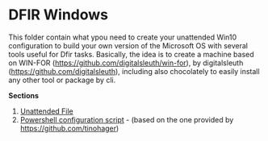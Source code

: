 # DFIR Windows
This folder contain what ypou need to create your unattended Win10 configuration to build your own version of the Microsoft OS with several tools useful for Dfir tasks.
Basically, the idea is to create a machine based on WIN-FOR (https://github.com/digitalsleuth/win-for), by digitalsleuth (https://github.com/digitalsleuth), including also
chocolately to easily install any other tool or package by cli. 

**Sections**

1. [Unattended File](https://github.com/vxsh4d0w/DFIR/tree/main/DFIR-Unattended-Windows/Unattended-Conf)
2. [Powershell configuration script](https://github.com/vxsh4d0w/DFIR/tree/main/DFIR-Unattended-Windows/Configuration) - (based on the one provided by https://github.com/tinohager) 

